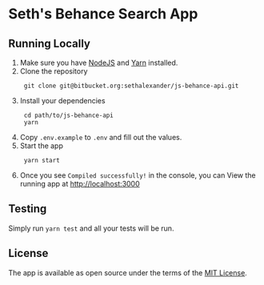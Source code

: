 # Seth's Behance Search App #

## Running Locally ##

1.  Make sure you have [NodeJS](https://nodejs.org/) and [Yarn](https://yarnpkg.com) installed.  
2.  Clone the repository
    ```shell
     git clone git@bitbucket.org:sethalexander/js-behance-api.git
    ```
3.  Install your dependencies  
    ```shell
     cd path/to/js-behance-api  
     yarn
    ```
4.  Copy `.env.example` to `.env` and fill out the values.  
5.  Start the app  
    ```shell
     yarn start
    ```
6.  Once you see `Compiled successfully!` in the console, you can View the running app at [http://localhost:3000](http://localhost:3000)

## Testing ##

Simply run `yarn test` and all your tests will be run.

## License ##

The app is available as open source under the terms of the [MIT License](https://bitbucket.org/sethalexander/js-behance-api/src/66c730d7cef6227773c554ea21d9ecd526d868ba/LICENSE?at=master&fileviewer=file-view-default).